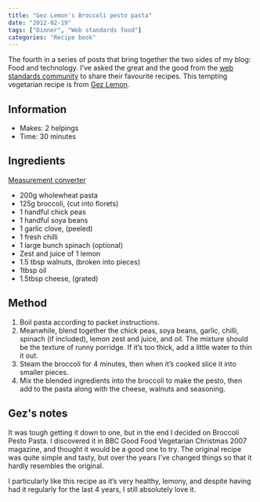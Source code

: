 ```yaml
---
title: "Gez Lemon's Broccoli pesto pasta"
date: "2012-02-19"
tags: ["Dinner", "Web standards food"]
categories: "Recipe book"
---
```


The fourth in a series of posts that bring together the two sides of my blog: Food and technology. I’ve asked the great and the good from the [web standards community](/tag/web-standards-food/) to share their favourite recipes. This tempting vegetarian recipe is from [Gez Lemon](http://www.twitter.com/gezlemon).

## Information

* Makes: 2 helpings
* Time: 30 minutes

## Ingredients

[Measurement converter](https://www.unitconverters.net/)

* 200g wholewheat pasta
* 125g broccoli, (cut into florets)
* 1 handful chick peas
* 1 handful soya beans
* 1 garlic clove, (peeled)
* 1 fresh chilli
* 1 large bunch spinach (optional)
* Zest and juice of 1 lemon
* 1.5 tbsp walnuts, (broken into pieces)
* 1tbsp oil
* 1.5tbsp cheese, (grated)

## Method

1. Boil pasta according to packet instructions.
2. Meanwhile, blend together the chick peas, soya beans, garlic, chilli, spinach (if included), lemon zest and juice, and oil. The mixture should be the texture of runny porridge. If it’s too thick, add a little water to thin it out.
3. Steam the broccoli for 4 minutes, then when it’s cooked slice it into smaller pieces.
4. Mix the blended ingredients into the broccoli to make the pesto, then add to the pasta along with the cheese, walnuts and seasoning.

## Gez's notes

It was tough getting it down to one, but in the end I decided on Broccoli Pesto Pasta. I discovered it in BBC Good Food Vegetarian Christmas 2007 magazine, and thought it would be a good one to try. The original recipe was quite simple and tasty, but over the years I’ve changed things so that it hardly resembles the original.

I particularly like this recipe as it’s very healthy, lemony, and despite having had it regularly for the last 4 years, I still absolutely love it.
